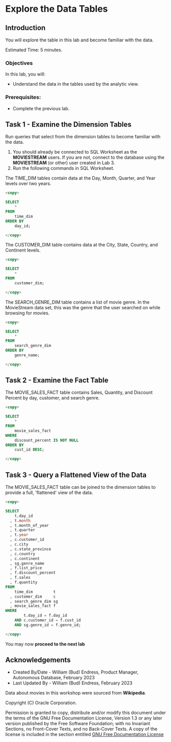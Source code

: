 # Explore the Data Tables


## Introduction

You will explore the table in this lab and become familiar with the data.

Estimated Time:  5 minutes.

### Objectives

In this lab, you will:

- Understand the data in the tables used by the analytic view.

### Prerequisites:

- Complete the previous lab.

## Task 1 - Examine the Dimension Tables

Run queries that select from the dimension tables to become familiar with the data.

1.  You should already be connected to SQL Worksheet as the **MOVIESTREAM** users.  If you are not, connect to the database using the  **MOVIESTREAM** (or other) user created in Lab 3.
1.  Run the following commands in SQL Worksheet.

The TIME_DIM tables contain data at the Day, Month, Quarter, and Year levels over two years.

~~~SQL
<copy>

SELECT
    *
FROM
    time_dim
ORDER BY
    day_id;

</copy>
~~~

The CUSTOMER\_DIM table contains data at the City, State, Country, and Continent levels.

~~~SQL
<copy>

SELECT
    *
FROM
    customer_dim;

</copy>
~~~

The SEARCH\_GENRE\_DIM table contains a list of movie genre.  In the MovieStream data set, this was the genre that the user searched on while browsing for movies.

~~~SQL
<copy>

SELECT
    *
FROM
    search_genre_dim
ORDER BY
    genre_name;

</copy>
~~~

## Task 2 - Examine the Fact Table

The MOVIE\_SALES\_FACT table contains Sales, Quantity, and Discount Percent by day, customer, and search genre.

~~~SQL
<copy>

SELECT
    *
FROM
    movie_sales_fact
WHERE
    discount_percent IS NOT NULL
ORDER BY
    cust_id DESC;

</copy>
~~~

## Task 3 - Query a  Flattened View of the Data

The MOVIE\_SALES\_FACT table can be joined to the dimension tables to provide a full, 'flattened' view of the data.

~~~SQL
<copy>

SELECT
    t.day_id
  , t.month
  , t.month_of_year
  , t.quarter
  , t.year
  , c.customer_id
  , c.city
  , c.state_province
  , c.country
  , c.continent
  , sg.genre_name
  , f.list_price
  , f.discount_percent
  , f.sales
  , f.quantity
FROM
    time_dim         t
  , customer_dim     c
  , search_genre_dim sg
  , movie_sales_fact f
WHERE
        t.day_id = f.day_id
    AND c.customer_id = f.cust_id
    AND sg.genre_id = f.genre_id;

</copy>
~~~

You may now **proceed to the next lab**

## Acknowledgements

- Created By/Date - William (Bud) Endress, Product Manager, Autonomous Database, February 2023
- Last Updated By - William (Bud) Endress, February 2023

Data about movies in this workshop were sourced from **Wikipedia**.

Copyright (C)  Oracle Corporation.

Permission is granted to copy, distribute and/or modify this document
under the terms of the GNU Free Documentation License, Version 1.3
or any later version published by the Free Software Foundation;
with no Invariant Sections, no Front-Cover Texts, and no Back-Cover Texts.
A copy of the license is included in the section entitled [GNU Free Documentation License](files/gnu-free-documentation-license.txt)
